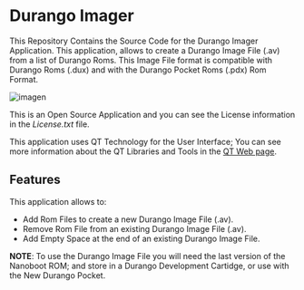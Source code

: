 # Durango Imager

This Repository Contains the Source Code for the Durango Imager Application.
This application, allows to create a Durango Image File (.av) from a list of Durango Roms.
This Image File format is compatible with Durango Roms (.dux) and with the Durango Pocket Roms (.pdx) Rom Format.

![imagen](https://github.com/durangoretro/DurangoImager/assets/6067824/f13b29f6-805c-4363-81ec-0eb61f712bc3)



This is an Open Source Application and you can see the License information in the _License.txt_ file.

This application uses QT Technology for the User Interface; You can see more information about the QT Libraries and Tools in the [QT Web page](https://qt.io).

## Features

This application allows to:

* Add Rom Files to create a new Durango Image File (.av).
* Remove Rom File from an existing Durango Image File (.av).
* Add Empty Space at the end of an existing Durango Image File.

**NOTE**: To use the Durango Image File you will need the last version of the Nanoboot ROM; and store in a Durango Development Cartidge, or use with the New Durango Pocket.
